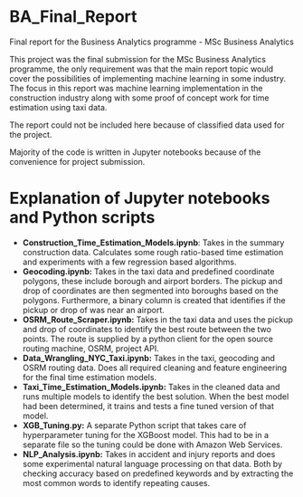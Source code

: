 # BA_Final_Report
Final report for the Business Analytics programme - MSc Business Analytics

This project was the final submission for the MSc Business Analytics programme, the only requirement was that the main report topic would cover the possibilities of implementing machine learning in some industry. The focus in this report was machine learning implementation in the construction industry along with some proof of concept work for time estimation using taxi data. 

The report could not be included here because of classified data used for the project.

Majority of the code is written in Jupyter notebooks because of the convenience for project submission.

# Explanation of Jupyter notebooks and Python scripts
* **Construction_Time_Estimation_Models.ipynb**: Takes in the summary construction data. Calculates some rough ratio-based time estimation and experiments with a few regression based algorithms.
* **Geocoding.ipynb:** Takes in the taxi data and predefined coordinate polygons, these include
borough and airport borders. The pickup and drop of coordinates are then segmented into boroughs based on the polygons. Furthermore, a binary column is created that identifies if the pickup or drop of was near an airport.
* **OSRM_Route_Scraper.ipynb:** Takes in the taxi data and uses the pickup and drop of coordinates to identify the best route between the two points. The route is supplied by a python client for the open source routing machine, OSRM, project API.
* **Data_Wrangling_NYC_Taxi.ipynb:** Takes in the taxi, geocoding and OSRM routing data. Does all required cleaning and feature engineering for the final time estimation models.
* **Taxi_Time_Estimation_Models.ipynb:** Takes in the cleaned data and runs multiple models to identify the best solution. When the best model had been determined, it trains and tests a fine tuned version of that model.
* **XGB_Tuning.py:** A separate Python script that takes care of hyperparameter tuning for the XGBoost model. This had to be in a separate file so the tuning could be done with Amazon Web Services.
* **NLP_Analysis.ipynb:** Takes in accident and injury reports and does some experimental natural language processing on that data. Both by checking accuracy based on predefined keywords and by extracting the most common words to identify repeating causes.
